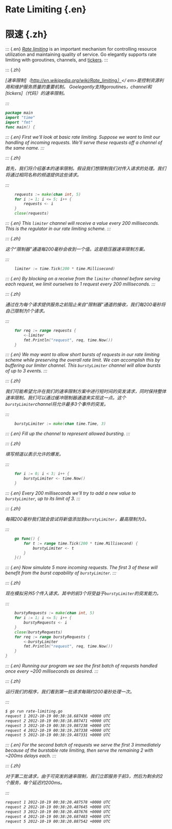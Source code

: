 
# Rate Limiting {.en}


# 限速 {.zh}


::: {.en}
<em>[Rate limiting](http://en.wikipedia.org/wiki/Rate_limiting)</em>
is an important mechanism for controlling resource
utilization and maintaining quality of service. Go
elegantly supports rate limiting with goroutines,
channels, and [tickers](tickers).
:::

::: {.zh}

<em> [速率限制]（http://en.wikipedia.org/wiki/Rate_limiting）</ em>是控制资源利用和维护服务质量的重要机制。 Goelegantly支持goroutines，channel和[tickers]（代码）的速率限制。

:::


```go
package main
import "time"
import "fmt"
func main() {
```


::: {.en}
First we'll look at basic rate limiting. Suppose
we want to limit our handling of incoming requests.
We'll serve these requests off a channel of the
same name.
:::

::: {.zh}

首先，我们将介绍基本的速率限制。假设我们想限制我们对传入请求的处理。我们将通过相同名称的频道提供这些请求。

:::


```go
	requests := make(chan int, 5)
	for i := 1; i <= 5; i++ {
		requests <- i
	}
	close(requests)
```


::: {.en}
This `limiter` channel will receive a value
every 200 milliseconds. This is the regulator in
our rate limiting scheme.
:::

::: {.zh}

这个“限制器”通道每200毫秒会收到一个值。这是稳压器速率限制方案。

:::


```go
	limiter := time.Tick(200 * time.Millisecond)
```


::: {.en}
By blocking on a receive from the `limiter` channel
before serving each request, we limit ourselves to
1 request every 200 milliseconds.
:::

::: {.zh}

通过在为每个请求提供服务之前阻止来自“限制器”通道的接收，我们每200毫秒将自己限制为1个请求。

:::


```go
	for req := range requests {
		<-limiter
		fmt.Println("request", req, time.Now())
	}
```


::: {.en}
We may want to allow short bursts of requests in
our rate limiting scheme while preserving the
overall rate limit. We can accomplish this by
buffering our limiter channel. This `burstyLimiter`
channel will allow bursts of up to 3 events.
:::

::: {.zh}

我们可能希望允许在我们的速率限制方案中进行短时间的突发请求，同时保持整体速率限制。我们可以通过缓冲限制器通道来实现这一点。这个`burstyLimiter`channel将允许最多3个事件的突发。

:::


```go
	burstyLimiter := make(chan time.Time, 3)
```


::: {.en}
Fill up the channel to represent allowed bursting.
:::

::: {.zh}

填写频道以表示允许的爆发。

:::


```go
	for i := 0; i < 3; i++ {
		burstyLimiter <- time.Now()
	}
```


::: {.en}
Every 200 milliseconds we'll try to add a new
value to `burstyLimiter`, up to its limit of 3.
:::

::: {.zh}

每隔200毫秒我们就会尝试将新值添加到`burstyLimiter`，最高限制为3。

:::


```go
	go func() {
		for t := range time.Tick(200 * time.Millisecond) {
			burstyLimiter <- t
		}
	}()
```


::: {.en}
Now simulate 5 more incoming requests. The first
3 of these will benefit from the burst capability
of `burstyLimiter`.
:::

::: {.zh}

现在模拟另外5个传入请求。其中的前3个将受益于`burstyLimiter`的突发能力。

:::


```go
	burstyRequests := make(chan int, 5)
	for i := 1; i <= 5; i++ {
		burstyRequests <- i
	}
	close(burstyRequests)
	for req := range burstyRequests {
		<-burstyLimiter
		fmt.Println("request", req, time.Now())
	}
}
```


::: {.en}
Running our program we see the first batch of requests
handled once every ~200 milliseconds as desired.
:::

::: {.zh}

运行我们的程序，我们看到第一批请求每隔约200毫秒处理一次。

:::


```bash
$ go run rate-limiting.go
request 1 2012-10-19 00:38:18.687438 +0000 UTC
request 2 2012-10-19 00:38:18.887471 +0000 UTC
request 3 2012-10-19 00:38:19.087238 +0000 UTC
request 4 2012-10-19 00:38:19.287338 +0000 UTC
request 5 2012-10-19 00:38:19.487331 +0000 UTC
```


::: {.en}
For the second batch of requests we serve the first
3 immediately because of the burstable rate limiting,
then serve the remaining 2 with ~200ms delays each.
:::

::: {.zh}

对于第二批请求，由于可突发的速率限制，我们立即服务于前3，然后为剩余的2个服务，每个延迟约200ms。

:::


```bash
request 1 2012-10-19 00:38:20.487578 +0000 UTC
request 2 2012-10-19 00:38:20.487645 +0000 UTC
request 3 2012-10-19 00:38:20.487676 +0000 UTC
request 4 2012-10-19 00:38:20.687483 +0000 UTC
request 5 2012-10-19 00:38:20.887542 +0000 UTC
```


